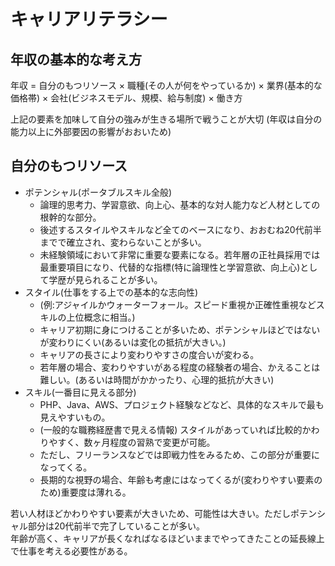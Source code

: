 # キャリアリテラシー


## 年収の基本的な考え方

年収 = 自分のもつリソース × 職種(その人が何をやっているか) × 業界(基本的な価格帯) × 会社(ビジネスモデル、規模、給与制度) × 働き方

上記の要素を加味して自分の強みが生きる場所で戦うことが大切
(年収は自分の能力以上に外部要因の影響がおおいため)

## 自分のもつリソース

- ポテンシャル(ポータブルスキル全般)
    - 論理的思考力、学習意欲、向上心、基本的な対人能力など人材としての根幹的な部分。
    - 後述するスタイルやスキルなど全てのベースになり、おおむね20代前半までで確立され、変わらないことが多い。
    - 未経験領域において非常に重要な要素になる。若年層の正社員採用では最重要項目になり、代替的な指標(特に論理性と学習意欲、向上心)として学歴が見られることが多い。
- スタイル(仕事をする上での基本的な志向性)
    - (例:アジャイルかウォーターフォール。スピード重視か正確性重視などスキルの上位概念に相当。)
    - キャリア初期に身につけることが多いため、ポテンシャルほどではないが変わりにくい(あるいは変化の抵抗が大きい。)
    - キャリアの長さにより変わりやすさの度合いが変わる。
    - 若年層の場合、変わりやすいがある程度の経験者の場合、かえることは難しい。(あるいは時間がかかったり、心理的抵抗が大きい)
- スキル(一番目に見える部分)
    - PHP、Java、AWS、プロジェクト経験などなど、具体的なスキルで最も見えやすいもの。
    - (一般的な職務経歴書で見える情報) スタイルがあっていれば比較的かわりやすく、数ヶ月程度の習熟で変更が可能。
    - ただし、フリーランスなどでは即戦力性をみるため、この部分が重要になってくる。
    - 長期的な視野の場合、年齢も考慮にはなってくるが(変わりやすい要素のため)重要度は薄れる。

若い人材ほどかわりやすい要素が大きいため、可能性は大きい。ただしポテンシャル部分は20代前半で完了していることが多い。<br>
年齢が高く、キャリアが長くなればなるほどいままでやってきたことの延長線上で仕事を考える必要性がある。

